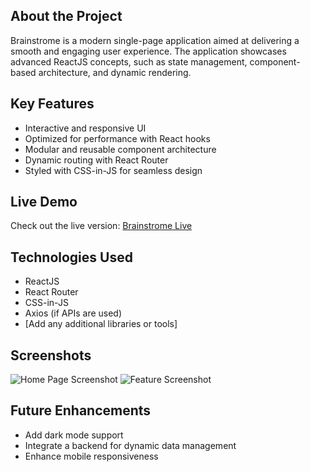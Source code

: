 ## About the Project
Brainstrome is a modern single-page application aimed at delivering a smooth and engaging user experience. The application showcases advanced ReactJS concepts, such as state management, component-based architecture, and dynamic rendering.

## Key Features
- Interactive and responsive UI
- Optimized for performance with React hooks
- Modular and reusable component architecture
- Dynamic routing with React Router
- Styled with CSS-in-JS for seamless design

## Live Demo
Check out the live version: [Brainstrome Live]((https://brainstrome.vercel.app/))

## Technologies Used
- ReactJS
- React Router
- CSS-in-JS
- Axios (if APIs are used)
- [Add any additional libraries or tools]

## Screenshots
![Home Page Screenshot](path-to-screenshot.png)
![Feature Screenshot](path-to-screenshot.png)

## Future Enhancements
- Add dark mode support
- Integrate a backend for dynamic data management
- Enhance mobile responsiveness

